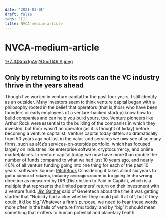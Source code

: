 ```yaml
---
date: '2021-01-01'
draft: false
tags: '[]'
title: NVCA-medium-article
---
```


# NVCA-medium-article

[1*ZJQ8rax1gAVjYGucTl46IA.jpeg](NVCA%20medium%20article%20c005e400a66b456db32e43e5b44b60c6/1ZJQ8rax1gAVjYGucTl46IA.jpeg)
## Only by returning to its roots can the VC industry thrive in the years ahead
Though I’ve worked in venture capital for the past four years, I still identify as an outsider.
Many investors seem to think venture capital began with a philosophy rooted in the belief that operators (that is,those who have been founders or early employees of a venture-backed startup) know how to build companies and can help you build yours, too.
Venture pioneers like Arthur Rock were essential to the building of the companies in which they invested, but Rock wasn’t an operator (as it is thought of today) before becoming a venture capitalist.
Venture capital today differs so dramatically from 50 years ago not just in the value-add services we now see at so many firms, such as a16z’s services-on-steroids portfolio, which has focused largely on industries like enterprise software, cryptocurrency, and online marketplaces.
In venture capital today, we now have more than double the number of funds compared to what we had just 10 years ago, and nearly 40% of all venture funding going into one thing for each of the past 10 years: software.
Source: [PitchBook](https://pitchbook.com/news/reports/q4-2019-pitchbook-nvca-venture-monitor)
Considering it takes about six years to get a sense of returns, industry averages seem to be going in the wrong direction as measured by DPI (Distribution to Paid in Capital), which is a multiple that represents the limited partners’ return on their investment with a venture fund.
[Jim Gaither](https://www.bloomberg.com/profile/person/1450512) said of Genentech about the time it was getting started that “Nobody had a clue whether they could pull that off, but if they could, it’d be big.”Whatever a firm’s purpose, we need to hear these words more often in the halls of venture firms today, and by “big” it should mean something that matters to human potential and planetary health.
